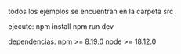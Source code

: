 todos los ejemplos se encuentran en la carpeta src

ejecute:
npm install
npm run dev

dependencias:
npm >= 8.19.0
node >= 18.12.0
